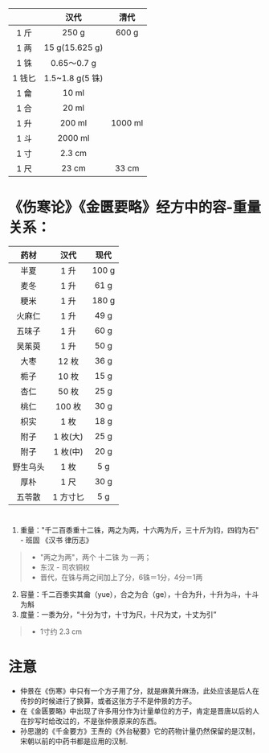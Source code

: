 
|  | 汉代 | 清代 |
| :----: | :----: | :----: |
| 1 斤 | 250 g | 600 g |
| 1 两| 15 g(15.625 g) |  |
| 1 铢 | 0.65～0.7 g |  |
| 1 钱匕 | 1.5~1.8 g(5 铢) |  |
| 1 龠 | 10 ml |  |
| 1 合 | 20 ml |  |
| 1 升 | 200 ml | 1000 ml |
| 1 斗 | 2000 ml |  |
| 1 寸 | 2.3 cm |  |
| 1 尺 | 23 cm | 33 cm |

# 《伤寒论》《金匮要略》经方中的容-重量关系：
| 药材 | 汉代 | 现代 |
| :----: | :----: | :----: |
| 半夏 | 1 升 | 100 g |
| 麦冬 | 1 升 | 61 g |
| 粳米 | 1 升 | 180 g |
| 火麻仁 | 1 升 | 49 g |
| 五味子 | 1 升 | 60 g |
| 吴茱萸 | 1 升 | 50 g |
| 大枣 | 12 枚 | 36 g |
| 栀子 | 10 枚 | 15 g |
| 杏仁 | 50 枚 | 25 g |
| 桃仁 | 100 枚 | 30 g |
| 枳实 | 1 枚 | 18 g |
| 附子 | 1 枚(大) | 25 g |
| 附子 | 1 枚(中) | 20 g |
| 野生乌头 | 1 枚 | 5 g |
| 厚朴 | 1 尺 | 30 g |
| 五苓散 | 1 方寸匕 | 5 g |


# 
1. 重量："千二百黍重十二铢，两之为两，十六两为斤，三十斤为钧，四钧为石" - 班固 《汉书 律历志》
> * "两之为两"，两个 十二铢 为 一两；
> * 东汉 - 司农铜权
> * 晋代，在铢与两之间加上了分，6铢＝1分，4分＝1两
2. 容量：千二百黍实其龠（yue），合之为合（ge），十合为升，十升为斗，十斗为斛
3. 度量：一黍为分，“十分为寸，十寸为尺，十尺为丈，十丈为引”
> * 1寸约 2.3 cm

# 注意
* 仲景在《伤寒》中只有一个方子用了分，就是麻黄升麻汤，此处应该是后人在传抄的时候进行了换算，或者这张方子不是仲景的方子。
* 在《金匮要略》中出现了许多用分作为计量单位的方子，肯定是晋唐以后的人在抄写时给改过的，不是张仲景原来的东西。
* 孙思邈的《千金要方》王焘的《外台秘要》它的药物计量仍然保留的是汉制，宋朝以前的中药书都是应用的汉制.